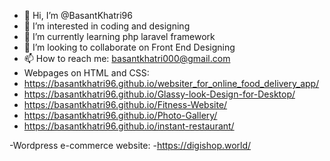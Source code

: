 - 👋 Hi, I’m @BasantKhatri96
- 👀 I’m interested in coding and designing
- 🌱 I’m currently learning php laravel framework
- 💞️ I’m looking to collaborate on Front End Designing 
- 📫 How to reach me: basantkhatri000@gmail.com
- Webpages on HTML and CSS:
- https://basantkhatri96.github.io/websiter_for_online_food_delivery_app/
- https://basantkhatri96.github.io/Glassy-look-Design-for-Desktop/
- https://basantkhatri96.github.io/Fitness-Website/
- https://basantkhatri96.github.io/Photo-Gallery/
- https://basantkhatri96.github.io/instant-restaurant/

-Wordpress e-commerce website:
-https://digishop.world/


